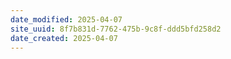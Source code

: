 ```yaml
---
date_modified: 2025-04-07
site_uuid: 8f7b831d-7762-475b-9c8f-ddd5bfd258d2
date_created: 2025-04-07
---
```



